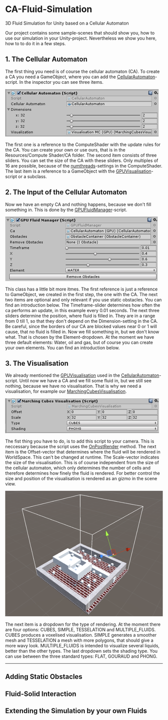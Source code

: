 # CA-Fluid-Simulation
3D Fluid Simulation for Unity based on a Cellular Automaton

Our project contains some sample-scenes that should show you, how to use our simulation in your Unity-project. Nevertheless we show you here, how to to do it in a few steps.


## 1. The Cellular Automaton

The first thing you need is of course the cellular automaton (CA). To create a CA you need a GameObject, where you can add the [CellularAutomaton](https://github.com/Frager/CA-Fluid-Simulation/blob/master/Cellular%20Automaton%20on%20GPU/Assets/Scripts/GPU%20Fluid%20CA/CellularAutomaton.cs)-script. In the inspector you can see three items. 

![](CAInspector.PNG)

The first one is a reference to the ComputeShader with the update rules for the CA. You can create your own or use ours, that is in the Resources/Compute Shader/CA folder. The second item consists of three sliders. You can set the size of the CA with these sliders. Only multiples of 16 are possible, because of the [numthreads](https://msdn.microsoft.com/de-de/library/windows/desktop/ff471442(v=vs.85).aspx)-settings in the ComputeShader. The last item is a reference to a GameObject with the [GPUVisualisation](https://github.com/Frager/CA-Fluid-Simulation/blob/master/Cellular%20Automaton%20on%20GPU/Assets/Scripts/GPU%20Fluid%20CA/Visualisation/GPUVisualisation.cs)-script or a subclass.


## 2. The Input of the Cellular Automaton

Now we have an empty CA and nothing happens, because we don't fill something in. This is done by the [GPUFluidManager](https://github.com/Frager/CA-Fluid-Simulation/blob/master/Cellular%20Automaton%20on%20GPU/Assets/Scripts/GPU%20Fluid%20CA/GPUFluidManager.cs)-script.

![](GPUFluidManagerInspector.PNG)

This class has a little bit more itmes. The first reference is just a reference to GameObject, we created in the first step, the one with the CA. The next two items are optional and only relevant if you use static obstacles. You can find an introduction below. The Timeframe-slider determines how often the ca performs an update, in this example every 0.01 seconds. The next three sliders determine the position, where fluid is filled in. They are in a range from 0 till 1, so that they don't depend on the Dimension-setting in the CA. Be careful, since the borders of our CA are blocked values near 0 or 1 will cause, that no fluid is filled in. Now we fill something in, but we don't know what. That is chosen by the Element-dropdown. At the moment we have three default elements: Water, oil and gas, but of course you can create your own elements. You can find an introduction below.


## 3. The Visualisation 

We already mentioned the [GPUVisualisation](https://github.com/Frager/CA-Fluid-Simulation/blob/master/Cellular%20Automaton%20on%20GPU/Assets/Scripts/GPU%20Fluid%20CA/Visualisation/GPUVisualisation.cs) used in the [CellularAutomaton](https://github.com/Frager/CA-Fluid-Simulation/blob/master/Cellular%20Automaton%20on%20GPU/Assets/Scripts/GPU%20Fluid%20CA/CellularAutomaton.cs)-script. Until now we have a CA and we fill some fluid in, but we still see nothing, because we have no visualisation. That is why we need a visualisation, for example our [MarchingCubesVisualisation](https://github.com/Frager/CA-Fluid-Simulation/blob/master/Cellular%20Automaton%20on%20GPU/Assets/Scripts/GPU%20Fluid%20CA/Visualisation/MarchingCubesVisualisation.cs).

![](MCVisualisationInspector.PNG)

The fist thing you have to do, is to add this script to your camera. This is neccessary because the script uses the [OnPostRender](https://docs.unity3d.com/ScriptReference/MonoBehaviour.OnPostRender.html) method. The next item is the Offset-vector that determines where the fluid will be rendered in WorldSpace. This can't be changed at runtime. The Scale-vector indicates the size of the visualisation. This is of course independent from the size of the cellular automaton, which only determines the number of cells and therefore determines how finely the fluid is rendered. For better control the size and position of the visualisation is rendered as an gizmo in the scene view.

![](Gizmo.PNG)

The next item is a dropdown for the type of rendering. At the moment there are four options: CUBES, SIMPLE, TESSELATION and MULTIPLE\_FLUIDS. CUBES produces a voxelised visualisation. SIMPLE generates a smoother mesh and TESSELATION a mesh with more polygons, that should give a more wavy look. MULTIPLE\_FLUIDS is intended to visualize several liquids, better than the other types. The last dropdown sets the shading type. You can use between the three standard types: FLAT, GOURAUD and PHONG.


----------



## Adding Static Obstacles

## Fluid-Solid Interaction

## Extending the Simulation by your own Fluids